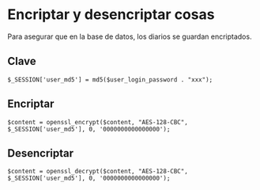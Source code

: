 # Encriptar y desencriptar cosas
Para asegurar que en la base de datos, los diarios se guardan encriptados.

## Clave
`$_SESSION['user_md5'] = md5($user_login_password . "xxx");`

## Encriptar
`$content = openssl_encrypt($content, "AES-128-CBC", $_SESSION['user_md5'], 0, '0000000000000000');`

## Desencriptar
`$content = openssl_decrypt($content, "AES-128-CBC", $_SESSION['user_md5'], 0, '0000000000000000');`
